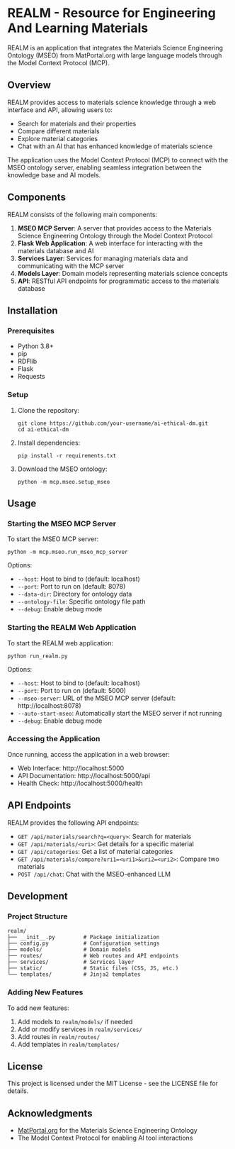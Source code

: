 # REALM - Resource for Engineering And Learning Materials

REALM is an application that integrates the Materials Science Engineering Ontology (MSEO) from MatPortal.org with large language models through the Model Context Protocol (MCP).

## Overview

REALM provides access to materials science knowledge through a web interface and API, allowing users to:

- Search for materials and their properties
- Compare different materials
- Explore material categories
- Chat with an AI that has enhanced knowledge of materials science

The application uses the Model Context Protocol (MCP) to connect with the MSEO ontology server, enabling seamless integration between the knowledge base and AI models.

## Components

REALM consists of the following main components:

1. **MSEO MCP Server**: A server that provides access to the Materials Science Engineering Ontology through the Model Context Protocol
2. **Flask Web Application**: A web interface for interacting with the materials database and AI
3. **Services Layer**: Services for managing materials data and communicating with the MCP server
4. **Models Layer**: Domain models representing materials science concepts
5. **API**: RESTful API endpoints for programmatic access to the materials database

## Installation

### Prerequisites

- Python 3.8+
- pip
- RDFlib
- Flask
- Requests

### Setup

1. Clone the repository:
   ```
   git clone https://github.com/your-username/ai-ethical-dm.git
   cd ai-ethical-dm
   ```

2. Install dependencies:
   ```
   pip install -r requirements.txt
   ```

3. Download the MSEO ontology:
   ```
   python -m mcp.mseo.setup_mseo
   ```

## Usage

### Starting the MSEO MCP Server

To start the MSEO MCP server:

```
python -m mcp.mseo.run_mseo_mcp_server
```

Options:
- `--host`: Host to bind to (default: localhost)
- `--port`: Port to run on (default: 8078)
- `--data-dir`: Directory for ontology data
- `--ontology-file`: Specific ontology file path
- `--debug`: Enable debug mode

### Starting the REALM Web Application

To start the REALM web application:

```
python run_realm.py
```

Options:
- `--host`: Host to bind to (default: localhost)
- `--port`: Port to run on (default: 5000)
- `--mseo-server`: URL of the MSEO MCP server (default: http://localhost:8078)
- `--auto-start-mseo`: Automatically start the MSEO server if not running
- `--debug`: Enable debug mode

### Accessing the Application

Once running, access the application in a web browser:

- Web Interface: http://localhost:5000
- API Documentation: http://localhost:5000/api
- Health Check: http://localhost:5000/health

## API Endpoints

REALM provides the following API endpoints:

- `GET /api/materials/search?q=<query>`: Search for materials
- `GET /api/materials/<uri>`: Get details for a specific material
- `GET /api/categories`: Get a list of material categories
- `GET /api/materials/compare?uri1=<uri1>&uri2=<uri2>`: Compare two materials
- `POST /api/chat`: Chat with the MSEO-enhanced LLM

## Development

### Project Structure

```
realm/
├── __init__.py         # Package initialization
├── config.py           # Configuration settings
├── models/             # Domain models
├── routes/             # Web routes and API endpoints
├── services/           # Services layer
├── static/             # Static files (CSS, JS, etc.)
└── templates/          # Jinja2 templates
```

### Adding New Features

To add new features:

1. Add models to `realm/models/` if needed
2. Add or modify services in `realm/services/`
3. Add routes in `realm/routes/`
4. Add templates in `realm/templates/`

## License

This project is licensed under the MIT License - see the LICENSE file for details.

## Acknowledgments

- [MatPortal.org](https://matportal.org) for the Materials Science Engineering Ontology
- The Model Context Protocol for enabling AI tool interactions
